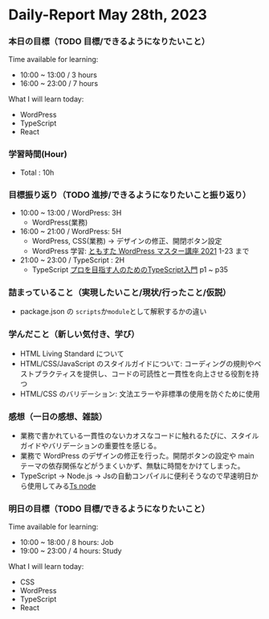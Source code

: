 # Daily-Report May 28th, 2023

### 本日の目標（TODO 目標/できるようになりたいこと）

Time available for learning:

-   10:00 ~ 13:00 / 3 hours
-   16:00 ~ 23:00 / 7 hours

What I will learn today:

-   WordPress
-   TypeScript
-   React

### 学習時間(Hour)

-   Total : 10h

### 目標振り返り（TODO 進捗/できるようになりたいこと振り返り）

-   10:00 ~ 13:00 / WordPress: 3H
    -   WordPress(業務)
-   16:00 ~ 21:00 / WordPress: 5H
    -   WordPress, CSS(業務)
        -> デザインの修正、開閉ボタン設定
    -   WordPress 学習: [ともすた WordPress マスター講座 2021](https://youtu.be/kANT7CLMAws?list=PLh6V6_7fbbo_kgyio9Wp4wcY0JqG1L3QT) 1-23 まで
-   21:00 ~ 23:00 / TypeScript : 2H
    -   TypeScript [プロを目指す人のためのTypeScript入門](https://amzn.asia/d/3f1w9ka) p1 ~ p35

### 詰まっていること（実現したいこと/現状/行ったこと/仮説）

-   package.json の `scripts`か`module`として解釈するかの違い

### 学んだこと（新しい気付き、学び）

-   HTML Living Standard について
-   HTML/CSS/JavaScript のスタイルガイドについて: コーディングの規則やベストプラクティスを提供し、コードの可読性と一貫性を向上させる役割を持つ
-   HTML/CSS のバリデーション: 文法エラーや非標準の使用を防ぐために使用

### 感想（一日の感想、雑談）

-   業務で書かれている一貫性のないカオスなコードに触れるたびに、スタイルガイドやバリデーションの重要性を感じる。
-   業務で WordPress のデザインの修正を行った。開閉ボタンの設定や main テーマの依存関係などがうまくいかず、無駄に時間をかけてしまった。
- TypeScript -> Node.js -> Jsの自動コンパイルに便利そうなので早速明日から使用してみる[Ts node](https://www.npmjs.com/package/ts-node#overview)

### 明日の目標（TODO 目標/できるようになりたいこと）

Time available for learning:

-   10:00 ~ 18:00 / 8 hours: Job
-   19:00 ~ 23:00 / 4 hours: Study

What I will learn today:

-   CSS
-   WordPress
-   TypeScript
-   React
